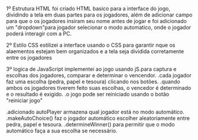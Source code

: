 1º Estrutura HTML
foi criado HTML basico para a interface do jogo, dividindo a tela em duas partes para os jogadores, além de adicionar campo para que o os jogadores insiram seu nome antes de jogar
e foi adicionado um "dropdown"para jogador selecionar o modo automatico, onde o jogador poderá interagir com a PC.

2º Estilo CSS
estilizei a interface usando o CSS para garantir nque os alaementos estejam bem organizados e a tela seja dividida corretamente entre os jogadores

3º logica de JavaScript
implementei ao jogo usando jS.para captura e escolhas dos jogadores, comparar e determinar o vencendor.
  .cada jogador faz uma escolha (pedra, papel e tesoura) clicando nos botões.
  .quando ambos os jogadores tiverem feito suas escolhas, o vencedor é determinado e o resultado é exigido.
  .o jogo pode ser reiniciado usando o botão "reiniciar jogo"

  .adicionado autoPlayer armazena qual jogador está no modo automático.
	.makeAutoChoice() faz o jogador automático escolher aleatoriamente entre pedra, papel e tesoura.
	.determineWinner() para permitir que o modo automático faça a sua escolha se necessário.
